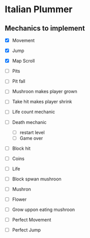 # Italian Plummer

## Mechanics to implement

- [X] Movement
- [X] Jump
- [X] Map Scroll
- [ ] Pits 
- [ ] Pit fall
- [ ] Mushroon makes player grown
- [ ] Take hit makes player shrink 
- [ ] Life count mechanic
- [ ] Death mechanic
  - [ ] restart level
  - [ ] Game over
- [ ] Block hit
- [ ] Coins
- [ ] Life
- [ ] Block spwan mushroon
- [ ] Mushron
- [ ] Flower
- [ ] Grow uppon eating mushroon
- [ ] Perfect Movement 
- [ ] Perfect Jump



